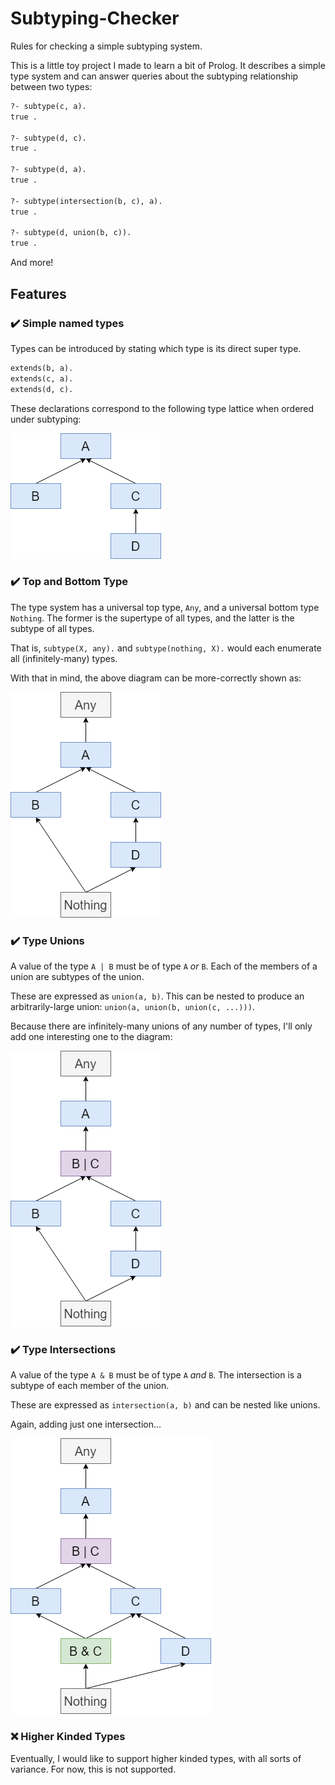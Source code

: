 # Subtyping-Checker
Rules for checking a simple subtyping system.

This is a little toy project I made to learn a bit of Prolog.
It describes a simple type system and can answer queries about the subtyping relationship between two types:
```pl
?- subtype(c, a).
true .

?- subtype(d, c).
true .

?- subtype(d, a).
true .

?- subtype(intersection(b, c), a).
true .

?- subtype(d, union(b, c)).
true .
```
And more!

## Features
### ✔️ Simple named types
Types can be introduced by stating which type is its direct super type.
```pl
extends(b, a).
extends(c, a).
extends(d, c).
```
These declarations correspond to the following type lattice when ordered under subtyping:

![Simple Hierarchy](img/Simple_Hierarchy.png)

### ✔️ Top and Bottom Type
The type system has a universal top type, `Any`, and a universal bottom type `Nothing`. The former is the supertype of all types, and the latter is the subtype of all types.

That is, `subtype(X, any).` and `subtype(nothing, X).` would each enumerate all (infinitely-many) types.

With that in mind, the above diagram can be more-correctly shown as:

![Hierarchy with Top and Bottom](img/Hierarchy_With_Top_Bottom.png)

### ✔️ Type Unions
A value of the type `A | B` must be of type `A` *or* `B`. Each of the members of a union are subtypes of the union.

These are expressed as `union(a, b)`. This can be nested to produce an arbitrarily-large union: `union(a, union(b, union(c, ...)))`.

Because there are infinitely-many unions of any number of types, I'll only add one interesting one to the diagram:

![Hierarchy with Unions](img/Hierarchy_With_Unions.png)

### ✔️ Type Intersections
A value of the type `A & B` must be of type `A` *and* `B`. The intersection is a subtype of each member of the union.

These are expressed as `intersection(a, b)` and can be nested like unions.

Again, adding just one intersection...

![Hierarchy with Intersections](img/Hierarchy_With_Intersections.png)

### ❌ Higher Kinded Types
Eventually, I would like to support higher kinded types, with all sorts of variance. For now, this is not supported.